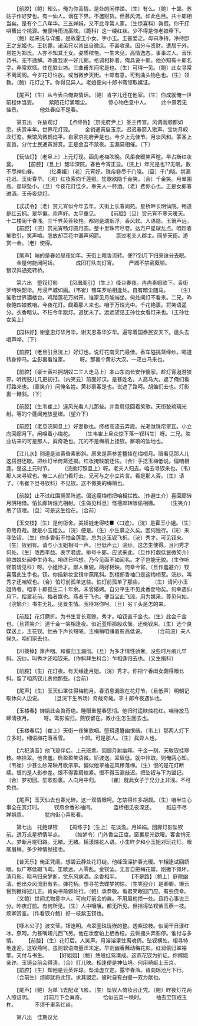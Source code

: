 <!-- { "loadSidebar": true } -->
　　【前腔】〔鲍〕知么。俺为你高情。是处的闲停踏。〔生〕有么。〔鲍〕十郞。苏姑子作好梦也。有一仙人。谪在下界。不邀财货。但慕风流。如此色目。共十郞相当矣。是有个二八年华。三五婵娟。又不比寻常人家。〔生惊喜科〕眞假。你干打哄蘸出个桃源。俺便待雨流巫峡。〔跪科〕这一缕红丝。少不得是你老娘牵下。 
　　〔鲍〕起来说与详细。是故霍王小女。字小玉。王甚爱之。母曰净持。净持卽王之宠姬也。王初薨。诸弟兄以其出自微庶。不甚收录。因分与资财。遣居于外。易姓为郑氏。人亦不知其王女。姿质秾艳。一生未见。高情逸态。事事过人。音乐诗书。无不通解。昨遣我求一好儿郞。格调相称者。俺具说十郞。他亦知有十郞名字。非常欢惬。住在胜业坊。三曲甫东间宅是也。〔生〕可得一见。〔鲍〕此女寻常不离闺阁。今岁花灯许放。或当微步天街。十郞有意。可到曲头物色也。〔生〕领教。〔鲍〕花灯之下。你得见异人。老娘便向十郞书斋领取媒证。 

　　【尾声】〔生〕从今表白俺衷情话。〔鲍〕肯字儿还在他家。〔生〕你成就俺一世前程休当耍。 
　　紫陌花灯涌暗尘。　　　　惊心物色意中人。 
　　此中景若无佳景。　　　　他处春应不是春。 

　　第五出　许放观灯 
　　【点绛唇】〔京兆府尹上〕圣主传宣。风调雨顺都如愿。庆赏丰年。世界花灯现。 
　　金销通宵启玉京。迟迟春箭入歌声。宝坊月皎龙灯澹。紫馆风微鹤焰平。自家京兆府尹是也。今夕上元佳节。月淡风和。蒙圣上宣旨。分付士民通宵游赏。正是金吾不禁夜。玉漏莫相催。〔下〕 

　　【玩仙灯】〔老旦上〕上元灯现。画角老梅吹晚。风柔夜暖笑声暄。早占断红妆宴。 
　　【前腔】〔旦上〕韶华深院。春色今宵正显。〔浣上〕年光是也??无眠。数不尽神仙眷。 
　　〔忆秦娥〕〔老〕元宵好。珠帘卷尽千门晓。〔旦〕千门晓。禁漏花迟。玉街春早。〔浣〕红妆索向千莲照。笙歌欲隐千金笑。〔合〕千金笑。月晕围高。星球坠小。〔旦〕今夜花灯佳夕。奉夫人一杯酒。〔老〕费你心也。正是女郞春进酒。王母夜烧灯。 

　　【忒忒令】〔老〕赏元宵似今年去年。天街上长春阆苑。星桥畔长明仙院。畅道是红云拥。翠华偏。欢声好。太平重见。 
　　【前腔】〔旦〕赏元宵不寒天暖天。十二楼阑干春浅。三千界芙蓉妆艳。都则是瑞烟浮。香风软。人语隐。玉箫声远。 
　　【前腔】〔浣〕赏元宵畅灯圆月圆。整十里珠帘尽卷。达万户星球乱点。咱趁着笙歌引。笑声喧。怎放却百花中漏声闲箭。 
　　禀过老夫人郡主。同步天街。游赏一会。〔老〕使得。 

　　【尾声】端的是春如昼夜如年。天街上暗香流转。便??到月下归来谁分去眠。 
　　金屋何能闭阿娇。　　　　成团打队向灯宵。 
　　严城不禁葳蕤锁。　　　　银汉斜通宛转桥。 

　　第六出　堕钗灯影 
　　【凤凰阁引】〔生上〕绛台春夜。冉冉素娥欲下。香街罗绮映韶华。月浸严城如画。〔韦崔〕钿车罗帕相逢处。自有暗尘随马。 
　　〔生〕笙歌世界酒楼台。鸡踏莲花万树开。谁家见月能端坐。何处闻灯不看来。二兄。昨夜鲍四娘教咱。今夜花灯。觑着那人来也。咱于万烛光中。千花艳裏。将笑语遥分。衣香暗认。不枉今年翫灯。道犹未了。远远望见王孙仕女看灯来也。〔王孙仕女笑上〕 

　　【园林好】谢皇恩灯华月华。谢天恩春华岁华。遍写着国泰民安天下。遨头去唱声哗。〔下〕 

　　【前腔】〔老旦引旦浣上〕好灯也。说灯花南天门最佳。香车隘挑笼绛纱。喝道转身停马。尘影裏看谁家。 
　　呀。那裏个黄衫大汉。一疋白马来也。 

　　【前腔】〔豪士黄衫拥胡奴二三人走马上〕本山东向长安作傻家。趁灯宵遨游狭邪。听街鼓儿几更初打。〔内笑云〕前面好汉。是甚姓名。人高马大。遮了俺们看灯路来也。〔豪笑介〕问俺名姓。黄衫豪客是也。说遮了路呵。胡雏们去也。灯影裏一鞭斜。〔下〕 

　　【前腔】〔生韦崔上〕逞风光看人儿那些。并香肩低回着笑歌。天街甃琉璃光射。等的个蓬阆苑放星槎。〔望介下〕 

　　【前腔】〔老旦浣同旦上〕好耍歇也。绛楼高流云弄霞。光滟潋珠帘翠瓦。小立向回廊月下。闲嗅着小梅花。 
　　〔生韦崔上旦众惊下落一钗科生〕呀。二兄。胜业坊来的可是那人。眞奇艳也。兀的不是梅梢上挂钗。厮琅的坠地也。 

　　【江儿水】则道是淡黄昏素影斜。原来是燕参差簪挂在梅梢月。眼看见那人儿这搭游还歇。把纱灯半倚笼还揭。红妆掩映前还怯。〔合〕手捻玉梅低说。偏咱相逢。是这上元时节。 
　　〔浣挑灯照旦上〕呀。老夫人归去。咱去寻钗来也。〔韦〕那人来寻钗也。俺二人前门看灯去。兄可与之小立片言。看是那人否。〔生〕请了。〔韦崔下旦寻钗科〕不见钗。这不做美的梅梢也。 

　　【前腔】止不过红围拥翠阵遮。偏这瘦梅梢把咱相拦拽。〔作避生介〕喜回廊转月阴相借。怕长廊转烛光相射。〔生做见科旦〕怪檀郞转眼偷相撇。 
　　〔生笑介〕吊了钗哩。〔旦〕可是这生拾在。〔合前〕 

　　【玉交枝】〔生〕是何衙舍。美娇娃走得吱■〈口遮〉。〔浣〕是霍王小姐。〔生〕奇哉奇哉。就是小玉姐么。〔浣〕便是。〔生〕小生慕之久矣。因何独行。〔浣〕来寻坠钗。〔生〕你步香街不怕金莲踅。总为这玉钗飞折。〔浣〕秀才。可见钗来。〔生〕钗到有。请与小玉姐相叫一声。〔旦低声云〕浣纱。这怎生使得。且问秀才何处。〔生〕陇西李益。表字君虞。排号十郞。应试来此。〔旦作打觑低鬟微笑介〕鲍四娘处闻李生诗名。咱终日吟想。乃今见面不如闻名。才子岂能无貌。〔生作听径前请见科〕呀。小姐怜才。鄙人重貌。两好相映。何幸今宵。〔旦作羞避介〕钗喜落此生手也。钗。你插新妆宝镜中燕尾斜。到檀郞香袖口是这梅梢惹。浣纱。叫秀才还咱钗也。〔合〕怕灯前孤单这些。怕灯前孤单了那些。 
　　〔生〕请问小玉姐侍者。咱李十郞孤生二十年余。未曾婚娉。自分平生不见此香奁物矣。何幸遇仙月下。拾翠花前。梅者媒也。燕者于飞也。便当宝此飞琼。用为媒采。尊见何如。〔浣恼介〕书生无礼。见景生情。我待骂你呵。〔旦〕劣丫头是怎的来。 

　　【前腔】花灯磨折。为书生言长意赊。秀才。咱钗直千金也。〔生〕此会千金也。〔旦背笑介〕道千金一笑相逢夜。似近蓝桥那般欢惬。还俺钗来。〔生〕选个良媒送上。玉花钗。他丢下声长短嗟。玉梅梢咱赚着影高低说。 
　　〔合前浣〕夫人候久。咱们家去也。 

　　【川拨棹】箫声咽。和催归玉漏彻。〔旦〕为多才情性骄奢。没些时月痕儿早斜。浣纱。叫秀才还咱钗来。〔作斜拜生科合〕乍相逢归去也。〔又生揖科〕 

　　【前腔】〔生〕花灯夜。有天缘逢月姐。〔浣〕秀才。你把个香闺女觑得眼乜斜。留了咱燕钗儿贪他那些。〔合前〕 

　　【尾声】〔生〕玉天仙罩住得梅梢月。春消息漏泄在花灯节。〔旦低声〕明朝记取休向人边说。 
　　〔旦浣下生吊场〕奇哉奇哉。李十郞今夜遇仙也。 

　　【玉楼春】婵娟此会眞奇绝。睡眼重惺春思彻。他归时遥映烛花红。咱待放马蹄淸夜月。 
　　呀。鸾影催归。燕钗留在。教小生怎生回去也。 

　　【玉楼春后】〔崔上〕天街一夜笙歌咽。堕珥遗簪幽恨结。〔韦上〕那两人灯下立多时。细语梅花落香雪。 
　　十郞。可是那人。〔生〕眞异人也。 

　　【六犯淸音】他飞琼伴侣。上元班辈。回廊月射幽晖。千金一刻。天敎钗挂寒枝。咱拾翠。他含羞。启盈盈笑语微。娇波送。翠眉低。就中怜取。则俺两心知。〔韦崔〕少甚么纱笼映月歌浓李。偏似他翠袖迎风糁落梅。〔生〕恨的是花灯断续。恨的是人影参差。恨不得香肩缩紧。恨不得玉漏敲迟。把坠钗与下为盟记。〔合〕梦初回。笙歌影裏。人向月中归。 
　　〔崔〕旣此女子于兄分上非浅。不可负也。 

　　【尾声】玉天仙去也春光碎。这一双情眼呵。怎禁得许多胡觑。〔生〕咱半生心事全在赏灯时。 
　　钗燕余香衫袖间。　　　　蓝桥相见夜深还。 
　　祇应不尽婵娟意。　　　　犹向街心弄影看。 

　　第七出　托鲍谋钗 
　　【捣练子】〔生上〕花淡澹。月婵娟。回廊灯影坠钗前。透万点星桥情半点。 
　　〔如梦令〕门外香尘正度。窗裏星光欲曙。客舍悄无人。梦断月堤归路。无緖。无緖。摇漾烛花人语。小生昨夕和小玉姐对玩花灯。眼尾眉梢。多少神情抛接也。 

　　【普天乐】俺正凭阑。想碧云静处花灯绽。他绛笼深护春光暖。乍相逢试回娇眼。似广寒低蹑飞鸾。笙歌远。人零乱。金钗坠。无言自把梅花瓣。刚撇下佩环。淸月影。晓马归来梦断。觉东风病酒。余香相半。 
　　【不是路】〔鲍上〕庭院幽淸。他出众风流旧有名。弹花柄。想寻花去蝶梦初惊。〔生笑迎介〕是卿卿。懒云鬟到撇得冠儿正。肯向书斋僻处行。〔鲍〕承恭敬。看君笑眼迎门应。有些侥幸。 
　　〔又鲍〕世间尤物意中人。可向灯前会的眞。不用眉梢攒一处。且将心事说三分。昨夜灯前。有何所见。〔生〕人中嚷嚷。都无所见。但拾得坠钗紫玉燕一枝。烦卿赏鉴。〔作看钗介鲍〕好一枝紫玉钗也。 

　　【啄木公子】波文莹。钮迭明。点翠圈珠珑嵌的整。透紫琼枝。似阑干日漾红冰。燕呵。为甚嘴翅儿西飞另。他在妆奁帕上栖香稳。云鬓搔头弄影停。谁付与多情。 
　　【前腔】〔生〕花灯后。人笑声。月溶溶罩住离魂倩。坠钗横处。相寻特地逢迎。这钗燕呵。虽则软语商量浑未定。早则幽香蘸动梅花影。红润偷归翠袖擎。天付与书生。 
　　【好姐姐】〔鲍〕恁般红鸾凑成。这燕花钗为折证。你嫦娥亲许。玉镜台前会得淸。〔合〕灯儿映。相逢便是神仙境。何用崎岖上玉京。 
　　【前腔】〔生〕知他是云英许琼。坠淸虚立定。露华春泠。肯向瑶池月下行。 
　　〔合前生〕烦卿就将此钗。求其盟定。彼时自有白璧一双为献也。 

　　【尾声】〔鲍〕为单飞去配双飞影。〔生〕坠钗人倚妆台正凭。〔鲍〕昨夜灯花两人照证明。 
　　灯前月下会眞奇。　　　　恰似云英一唤时。 
　　袖去宝钗成玉杵。　　　　不须千里系红丝。 

　　第八出　佳期议允 
